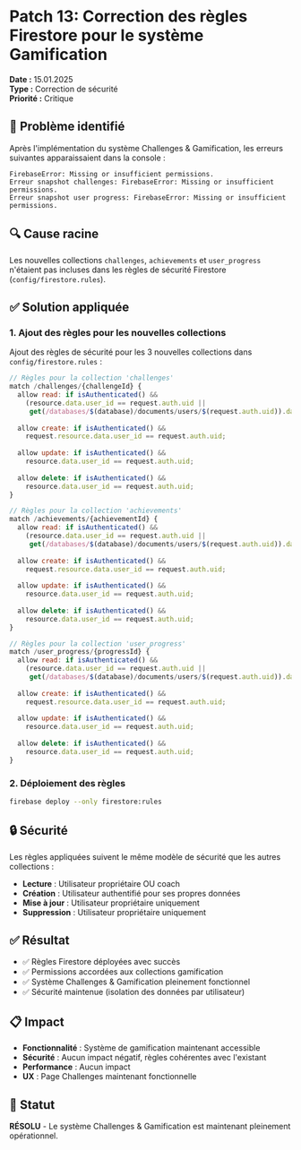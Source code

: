 # Patch 13: Correction des règles Firestore pour le système Gamification

**Date :** 15.01.2025  
**Type :** Correction de sécurité  
**Priorité :** Critique  

## 🚨 Problème identifié

Après l'implémentation du système Challenges & Gamification, les erreurs suivantes apparaissaient dans la console :

```
FirebaseError: Missing or insufficient permissions.
Erreur snapshot challenges: FirebaseError: Missing or insufficient permissions.
Erreur snapshot user progress: FirebaseError: Missing or insufficient permissions.
```

## 🔍 Cause racine

Les nouvelles collections `challenges`, `achievements` et `user_progress` n'étaient pas incluses dans les règles de sécurité Firestore (`config/firestore.rules`).

## ✅ Solution appliquée

### 1. Ajout des règles pour les nouvelles collections

Ajout des règles de sécurité pour les 3 nouvelles collections dans `config/firestore.rules` :

```javascript
// Règles pour la collection 'challenges'
match /challenges/{challengeId} {
  allow read: if isAuthenticated() && 
    (resource.data.user_id == request.auth.uid || 
     get(/databases/$(database)/documents/users/$(request.auth.uid)).data.role == 'coach');
  
  allow create: if isAuthenticated() && 
    request.resource.data.user_id == request.auth.uid;
  
  allow update: if isAuthenticated() && 
    resource.data.user_id == request.auth.uid;
  
  allow delete: if isAuthenticated() && 
    resource.data.user_id == request.auth.uid;
}

// Règles pour la collection 'achievements'
match /achievements/{achievementId} {
  allow read: if isAuthenticated() && 
    (resource.data.user_id == request.auth.uid || 
     get(/databases/$(database)/documents/users/$(request.auth.uid)).data.role == 'coach');
  
  allow create: if isAuthenticated() && 
    request.resource.data.user_id == request.auth.uid;
  
  allow update: if isAuthenticated() && 
    resource.data.user_id == request.auth.uid;
  
  allow delete: if isAuthenticated() && 
    resource.data.user_id == request.auth.uid;
}

// Règles pour la collection 'user_progress'
match /user_progress/{progressId} {
  allow read: if isAuthenticated() && 
    (resource.data.user_id == request.auth.uid || 
     get(/databases/$(database)/documents/users/$(request.auth.uid)).data.role == 'coach');
  
  allow create: if isAuthenticated() && 
    request.resource.data.user_id == request.auth.uid;
  
  allow update: if isAuthenticated() && 
    resource.data.user_id == request.auth.uid;
  
  allow delete: if isAuthenticated() && 
    resource.data.user_id == request.auth.uid;
}
```

### 2. Déploiement des règles

```bash
firebase deploy --only firestore:rules
```

## 🔒 Sécurité

Les règles appliquées suivent le même modèle de sécurité que les autres collections :

- **Lecture** : Utilisateur propriétaire OU coach
- **Création** : Utilisateur authentifié pour ses propres données
- **Mise à jour** : Utilisateur propriétaire uniquement
- **Suppression** : Utilisateur propriétaire uniquement

## ✅ Résultat

- ✅ Règles Firestore déployées avec succès
- ✅ Permissions accordées aux collections gamification
- ✅ Système Challenges & Gamification pleinement fonctionnel
- ✅ Sécurité maintenue (isolation des données par utilisateur)

## 📋 Impact

- **Fonctionnalité** : Système de gamification maintenant accessible
- **Sécurité** : Aucun impact négatif, règles cohérentes avec l'existant
- **Performance** : Aucun impact
- **UX** : Page Challenges maintenant fonctionnelle

## 🎯 Statut

**RÉSOLU** - Le système Challenges & Gamification est maintenant pleinement opérationnel.

